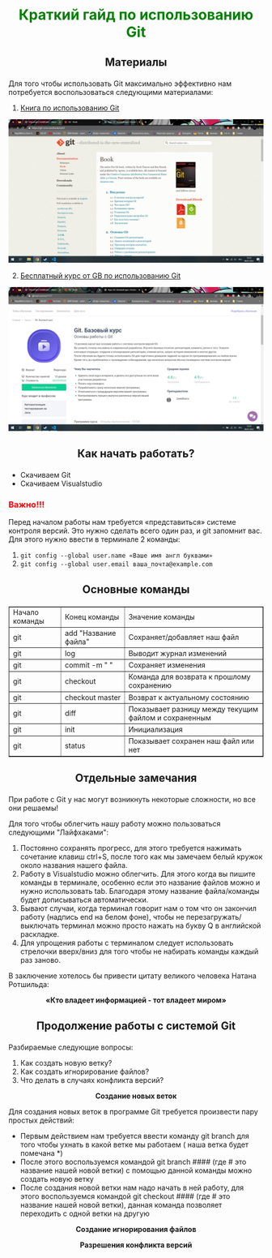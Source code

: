 # <p align="center" style='color:green'>Краткий гайд по использованию Git</p>
## <p align="center">Материалы</p>

Для того чтобы использовать Git максимально эффективно нам потребуется воспользоваться следующими материалами:

1. <p><a href="https://git-scm.com/book/ru/v2">Книга по использованию Git</a></p> 
<p><img src="1.jpg"></p>

2. <p><a href="https://gb.ru/courses/1117">Бесплатный курс от GB по использованию Git</a></p>
<p><img src="2.jpg"></p> 

## <p align="center">Как начать работать?</p>

* Скачиваем Git
* Скачиваем Visualstudio

### <p style='color:red'> Важно!!!</p>

Перед началом работы нам требуется «представиться» системе контроля версий. Это нужно сделать всего один раз, и git запомнит вас. Для этого нужно ввести в терминале 2 команды:
1. `git config --global user.name «Ваше имя англ буквами»`
2. `git config --global user.email ваша_почта@example.com`

## <p align="center">Основные команды</p>

<p align="center">
<body>
  <table border="1">
   <tr>
     <td>Начало команды</td>
     <td>Конец команды</td>
     <td>Значение команды</td>
   </tr>
   <tr>
     <td>git</td>
     <td>add "Название файла"</td>
     <td>Сохраняет/добавляет наш файл</td>
  </tr>
  <tr>
     <td>git</td>
     <td>log</td>
     <td>Выводит журнал изменений </td>
  </tr>
  <tr>
     <td>git</td>
     <td>commit -m " "</td>
     <td>Сохраняет изменения </td>
  </tr>
  <tr>
     <td>git</td>
     <td>checkout</td>
     <td>Команда для возврата к прошлому сохранению</td>
  </tr>
  <tr>
     <td>git</td>
     <td>checkout master</td>
     <td>Возврат к актуальному состоянию</td>
  </tr>
   <tr>
     <td>git</td>
     <td>diff</td>
     <td>Показывает разницу между текущим файлом и сохраненным</td>
  </tr>
    <tr>
     <td>git</td>
     <td>init</td>
     <td>Инициализация</td>
  </tr>
    <tr>
     <td>git</td>
     <td>status</td>
     <td>Показывает сохранен наш файл или нет</td>
    </tr>
 </table>
 </body>
</p>

## <p align="center">**Отдельные замечания**</p>

При работе с Git у нас могут возникнуть некоторые сложности, но все они решаемы!

Для того чтобы облегчить нашу работу можно пользоваться следующими "Лайфхаками":

1. Постоянно сохранять прогресс, для этого требуется нажимать сочетание клавиш ctrl+S, после того как мы замечаем белый кружок около названия нашего файла.
2. Работу в Visualstudio можно облегчить. Для этого когда вы пишите команды в терминале, особенно если это название файлов можно и нужно использовать tab. Благодаря этому название файла/команды будет дописываться автоматически. 
3. Бывают случаи, когда терминал говорит нам о том что он закончил работу (надпись end на белом фоне), чтобы не перезагружать/выключать терминал можно просто нажать на букву Q в английской раскладке.
4. Для упрощения работы с терминалом следует использовать стрелочки вверх/вниз для того чтобы не набирать команды каждый раз заново.

В заключение хотелось бы привести цитату великого человека Натана Ротшильда:

**<p align="center"> «Кто владеет информацией - тот владеет миром»</p>**

## <p align="center">Продолжение работы с системой Git</p>

Разбираемые следующие вопросы:
1. Как создать новую ветку?
2. Как создать игнорирование файлов?
3. Что делать в случаях конфликта версий?

**<p align="center"> Создание новых веток</p>**

Для создания новых веток в программе Git требуется произвести пару простых действий:

* Первым действием нам требуется ввести команду git branch для того чтобы ухнать в какой ветке мы работаем ( наша ветка будет помечана *)
* После этого воспользуемся командой git branch #### (где # это название нашей новой ветки) с помощью данной команды можно создать новую ветку
* После создания новой ветки нам надо начать в ней работу, для этого воспользуемся командой git checkout #### (где # это название нашей новой ветки), данная команда позволяет переходить с одной ветки на другую

**<p align="center"> Создание игнорирования файлов</p>**



**<p align="center"> Разрешения конфликта версий</p>** 


